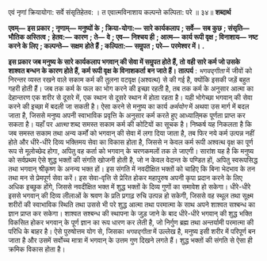  

एवं नृणां क्रियायोगा: सर्वे संसृतिहेतव: । त एवात्मविनाशाय कल्पन्ते कल्पिता: परे ॥ ३४॥ **शब्दार्थ** 

**एवम्—** **इस प्रकार** **; नृणाम्—** **मनुष्यों के** **; क्रिया-योगा:—** **सारे कार्यकलाप** **; सर्वे—** **सब कुछ** **; संसृति—** **भौतिक अस्तित्व** **;** **हेतव:—** **कारण** **; ते—** **वे** **; एव—** **निश्चय ही** **; आत्म—** **कार्य रूपी वृक्ष** **; विनाशाय—** **नष्ट करने के लिए** **; कल्पन्ते—** **सक्षम** **होते हैं** **; कल्पिता:—** **समॢपत** **; परे—** **परमेश्वर में।** **.** 

**इस प्रकार जब मनुष्य के सारे कार्यकलाप भगवान् की सेवा में समॢपत होते हैं, तो** **वही सारे कर्म जो उसके शाश्वत बन्धन के कारण होते हैं, कर्म रूपी वृक्ष के विनाशकर्ता** **बन जाते हैं।** **तात्पर्य** : *भगवद्गीता* में जीवों को निरन्तर व्यस्त रखने वाले सकाम कर्म की तुलना वटवृक्ष (अश्वत्थ) से की गई है, क्योंकि इसकी जड़ें बहुत गहरी होती हैं। जब तक कर्म के फल का भोग करने की इच्छा रहती है, तब तक कर्म के अनुसार आत्मा का देहान्तरण एक शरीर से दूसरे में, एक स्थान से दूसरे स्थान में होता रहता है। यही भोगेच्छा भगवान् की सेवा करने की इच्छा में बदली जा सकती है। ऐसा करने से मनुष्य का कार्य *कर्मयोग* में अथवा उस मार्ग में बदल जाता है, जिससे मनुष्य अपनी स्वाभाविक प्रवृत्ति के अनुसार कर्म करते हुए आध्याति्मक पूर्णता प्राप्त कर सकता है। यहाँ पर *आत्मा* शब्द समस्त सकाम कर्म की कोटियों का सूचक है। निष्कर्ष यह निकलता है कि जब समस्त सकाम तथा अन्य कर्मों को भगवान् की सेवा में लगा दिया जाता है, तब फिर नये कर्म उत्पन्न नहीं होते और धीरे-धीरे दिव्य भक्तिमय सेवा का विकास होता है, जिससे न केवल कर्म रूपी अश्वत्थ वृक्ष का पूर्ण रूप से मूलोच्छेद होगा, अपितु वह कर्ता को भगवान् के चरणकमलों तक ले जाएगी। सारांश यह है कि मनुष्य को सर्वप्रथम ऐसे शुद्ध भक्तों की संगति खोजनी होती है, जो न केवल वेदान्त के पण्डित हों, अपितु स्वरूपसिद्ध तथा भगवान् श्रीकृष्ण के अनन्य भक्त हों। इस संगति में नवदीक्षित भक्तों को चाहिए कि बिना भेदभाव के तन तथा मन से प्रेमपूर्ण सेवा करें। इस सेवा-वृत्ति से प्रेरित होकर महापुरुष अपनी कृपा प्रदान करने के लिए अधिक इच्छुक होंगे, जिससे नवदीक्षित भक्त में शुद्ध भक्तों के दिव्य गुणों का समावेश हो सकेगा। धीरे-धीरे इससे भगवान् की दिव्य लीलाओं के श्रवण के प्रति प्रगाढ़ रुचि उत्पन्न हो सकेगी, जिससे वह स्थूल तथा सूक्ष्म शरीरों की स्वाभाविक स्थिति तथा उससे भी परे शुद्ध आत्मा तथा परमात्मा के साथ अपने शाश्वत सश्बन्ध का ज्ञान प्राप्त कर सकेगा। शाश्वत सश्बन्ध की स्थापना के जुड़ जाने के बाद धीरे-धीरे भगवान् की शुद्ध भक्ति विकसित होकर भगवान् के पूर्ण ज्ञान का रूप धारण कर लेती है, जो निर्गुण ब्रह्म तथा अन्तर्यामी परमात्मा की परिधि के बाहर है। ऐसे पुरुषोत्तम योग से, जिसका *भगवद्गीता* में उल्लेख है, मनुष्य इसी शरीर में परिपूर्ण बन जाता है और उसमें सर्वोच्च मात्रा में भगवान् के उत्तम गुण दिखने लगते हैं। शुद्ध भक्तों की संगति से ऐसा ही क्रमिक विकास होता है। 